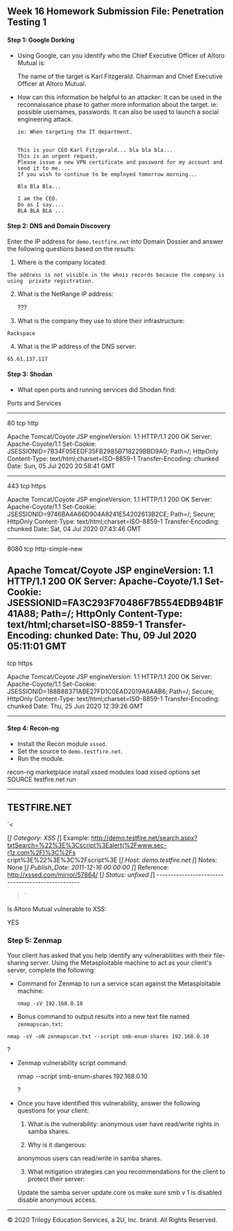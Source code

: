 ## Week 16 Homework Submission File: Penetration Testing 1

#### Step 1: Google Dorking


- Using Google, can you identify who the Chief Executive Officer of Altoro Mutual is:

  The name of the target is  Karl Fitzgerald.
  Chairman and Chief Executive Officer at Altoro Mutual.


- How can this information be helpful to an attacker:
  It can be used in the reconnaissance phase to gather more information about the target. ie: possible usernames, passwords.
  It can also be used to launch a social engineering attack.

      ie: When targeting the IT department.


      This is your CEO Karl Fitzgerald... bla bla bla...
      This is an urgent request.
      Please issue a new VPN certificate and password for my account and send it to me....
      If you wish to continue to be employed tomorrow morning...

      Bla Bla Bla...

      I am the CEO.
      Do as I say....
      BLA BLA BLA ...


#### Step 2: DNS and Domain Discovery

Enter the IP address for `demo.testfire.net` into Domain Dossier and answer the following questions based on the results:

  1. Where is the company located:

    The address is not visible in the whois records because the company is using  private registration.


  2. What is the NetRange IP address:

      ???

  3. What is the company they use to store their infrastructure:

    Rackspace

  4. What is the IP address of the DNS server:

    65.61.137.117

#### Step 3: Shodan

- What open ports and running services did Shodan find:


Ports and Services

---------------------------------------------------------------------------------
80
tcp
http

Apache Tomcat/Coyote JSP engineVersion: 1.1
HTTP/1.1 200 OK
Server: Apache-Coyote/1.1
Set-Cookie: JSESSIONID=7B34F05EEDF35FB2985B718229BBD9A0; Path=/; HttpOnly
Content-Type: text/html;charset=ISO-8859-1
Transfer-Encoding: chunked
Date: Sun, 05 Jul 2020 20:58:41 GMT

--------------------------------------------------------------------------------------

443
tcp
https

Apache Tomcat/Coyote JSP engineVersion: 1.1
HTTP/1.1 200 OK
Server: Apache-Coyote/1.1
Set-Cookie: JSESSIONID=9746BA4A66D904A8241E54202613B2CE; Path=/; Secure; HttpOnly
Content-Type: text/html;charset=ISO-8859-1
Transfer-Encoding: chunked
Date: Sat, 04 Jul 2020 07:43:46 GMT

------------------------------------------------------------------------------------
8080
tcp
http-simple-new

Apache Tomcat/Coyote JSP engineVersion: 1.1
HTTP/1.1 200 OK
Server: Apache-Coyote/1.1
Set-Cookie: JSESSIONID=FA3C293F70486F7B554EDB94B1F41A88; Path=/; HttpOnly
Content-Type: text/html;charset=ISO-8859-1
Transfer-Encoding: chunked
Date: Thu, 09 Jul 2020 05:11:01 GMT
----------------------------------------------------------------------------------
tcp
https

Apache Tomcat/Coyote JSP engineVersion: 1.1
HTTP/1.1 200 OK
Server: Apache-Coyote/1.1
Set-Cookie: JSESSIONID=188B88371ABE27FD1C0EAD2019A6AAB6; Path=/; Secure; HttpOnly
Content-Type: text/html;charset=ISO-8859-1
Transfer-Encoding: chunked
Date: Thu, 25 Jun 2020 12:39:26 GMT


----------------------------------------------------------------------------------




#### Step 4: Recon-ng

- Install the Recon module `xssed`.
- Set the source to `demo.testfire.net`.
- Run the module.


recon-ng
marketplace install xssed
modules load xssed
options set SOURCE testfire.net
run

------------
TESTFIRE.NET
------------
`<

[*] Category: XSS
[*] Example: http://demo.testfire.net/search.aspx?txtSearch=%22%3E%3Cscript%3Ealert(%2Fwww.sec-r1z.com%2F)%3C%2Fs<br>cript%3E%22%3E%3C%2Fscript%3E
[*] Host: demo.testfire.net
[*] Notes: None
[*] Publish_Date: 2011-12-16 00:00:00
[*] Reference: http://xssed.com/mirror/57864/
[*] Status: unfixed
[*] --------------------------------------------------

>`


Is Altoro Mutual vulnerable to XSS:

YES


### Step 5: Zenmap

Your client has asked that you help identify any vulnerabilities with their file-sharing server. Using the Metasploitable machine to act as your client's server, complete the following:

- Command for Zenmap to run a service scan against the Metasploitable machine:


      nmap -sV 192.168.0.10




- Bonus command to output results into a new text file named `zenmapscan.txt`:



`nmap -sV -oN zenmapscan.txt --script smb-enum-shares 192.168.0.10`

?

- Zenmap vulnerability script command:


    nmap --script smb-enum-shares 192.168.0.10

    ?


- Once you have identified this vulnerability, answer the following questions for your client:

  1. What is the vulnerability:
    anonymous user have read/write  rights in samba shares.

  2. Why is it dangerous:

  anonymous users can read/write in samba shares.


  3. What mitigation strategies can you recommendations for the client to protect their server:

  Update the samba server
  update core os
  make sure smb v 1 is disabled
  disable  anonymous access.





---
© 2020 Trilogy Education Services, a 2U, Inc. brand. All Rights Reserved.  
